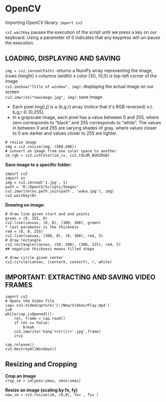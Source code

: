 # OpenCV

Importing OpenCV library: ```import cv2```  

```cv2.waitKey``` pauses the execution of the script until we press a key on our keyboard. Using a parameter of 0 indicates that any keypress will un-pause the execution.  

## LOADING, DISPLAYING AND SAVING
  
```img = cv2.imread(Path)```: returns a NumPy array representing the image, (rows (height) x columns (width) x color (3)), (0,0) is top-left corner of the image  
```cv2.imshow("Title of window", img)```: displaying the actual image on our screen  
```cv2.imwrite("newimage.jpg", img)```: save image  
* Each pixel img[i,j] is a (b,g,r) array (notice that it's RGB reversed) s.t. b,g,r $\in$ [0,255]. 
*  In a grayscale image, each pixel has a value between 0 and 255, where zero corresponds to “black” and 255 corresponds to “white”. The values in between 0 and 255 are varying shades of gray, where values closer to 0 are darker and values closer to 255 are lighter.
 

```
# resize image
img = cv2.resize(img, (500,500)) 
# convert an image from one color space to another
im_rgb = cv2.cvtColor(im_cv, cv2.COLOR_BGR2RGB)
```
  

**Save image to a specific folder:**    
```
import cv2
import os
img = cv2.imread('1.jpg', 1)
path = 'D:/OpenCV/Scripts/Images'
cv2.imwrite(os.path.join(path , 'waka.jpg'), img)
cv2.waitKey(0)
```  

**Drawing on image:**    
```
# draw line given start and end points
green = (0, 255, 0)
cv2.line(canvas, (0, 0), (300, 300), green)
* last paramater is the thickness
red = (0, 0, 255)
cv2.line(canvas, (300, 0), (0, 300), red, 3)
# draw rectangle 
cv2.rectangle(canvas, (50, 200), (200, 225), red, 5)  
## negative thickness means filled shape

# draw circle given center
cv2.circle(canvas, (centerX, centerY), r, white)
```

## **IMPORTANT: EXTRACTING AND SAVING VIDEO FRAMES**  
```
import cv2
# Opens the Video file
cap= cv2.VideoCapture('C:/New/Videos/Play.mp4')
i=0
while(cap.isOpened()):
    ret, frame = cap.read()
    if ret == False:
        break
    cv2.imwrite('kang'+str(i)+'.jpg',frame)
    i+=1

cap.release()
cv2.destroyAllWindows()
```  
  
## Resizing and Cropping  
  
**Crop an image**  
```crop_im = im[ymin:ymax, xmin:xmax]```  
  
**Resize an image (scaling by fx, fy)**  
```new_im = cv2.resize(im, (0,0), fx= , fy= )```


